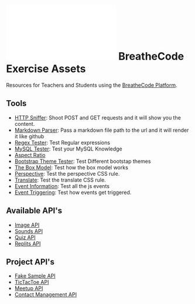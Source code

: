 
# ![alt text](/apis/img/images.php?blob&random&cat=icon&tags=breathecode,128) BreatheCode Exercise Assets
Resources for Teachers and Students using the [BreatheCode Platform](https://breatheco.de).

## Tools

- [HTTP Sniffer](live-demos/php/forms/): Shoot POST and GET requests and it will show you the content.
- [Markdown Parser](apps/markdown-parser/): Pass a markdown file path to the url and it will render it like github
- [Regex Tester](live-demos/js/regex-tester/): Test Regular expressions
- [MySQL Tester](live-demos/sql/mysql-tester/): Test your MySQL Knowledge
- [Aspect Ratio](live-demos/css/aspect-ratio/)
- [Bootstrap Theme Tester](live-demos/css/bootstrap/): Test Different bootstap themes
- [The Box Model](live-demos/css/box-model/): Test how the box model works
- [Perspective](live-demos/css/perspective/): Test the perspective CSS rule.
- [Translate](live-demos/css/translate/): Test the translate CSS rule.
- [Event Information](live-demos/js/event-information/): Test all the js events
- [Event Triggering](live-demos/js/event-triggering/): Test how events get triggered.

## Available API's

- [Image API](apis/img/)
- [Sounds API](apis/sound/)
- [Quiz API](apis/quiz/)
- [Replits API](apis/quiz/)

## Project API's

- [Fake Sample API](../fake/)
- [TicTacToe API](../apis/tictactoe/)
- [Meetup API](../apis/meetup/)
- [Contact Management API](../apis/contact/)